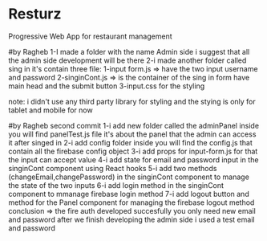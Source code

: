 # Resturz
Progressive Web App for restaurant management


#by Ragheb
1-I made a folder with the name Admin side  i suggest that all the admin side development will be there 
2-i made another folder called sing in it's contain three file: 
   1-input form.js => have the two input username and password
   2-singinCont.js => is the container of the sing in form have main head and the submit button 
   3-input.css for the styling 

   note: i didn't use any third party library for styling and the stying is only for tablet and mobile for now

   #by Ragheb second commit 
   1-i add new folder called the adminPanel inside you will find panelTest.js file
    it's about the panel that the admin can access it after singed in 
   2-i add config folder inside you will find the config.js that contain all the firebase config object 
   3-i add props for input-form.js for that the input can accept value 
   4-i add state for email and password input in the singinCont component using React hooks 
   5-i add two methods (changeEmail,changePassword) in the singinCont component to manage the state of the two inputs
   6-i add login method in the singinCont component to mmanage firebase login method
   7-i add logout button and method for the Panel component for managing the firebase logout method
    conclusion => the fire auth developed succesfully you only need new email and password after we finish developing the admin side i used a test email and password 